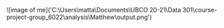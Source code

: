 

![image of me]('C:\\Users\\matta\\Documents\\UBCO 20-21\\Data 301\\course-project-group_6022\\analysis\\Matthew\\output.png') 